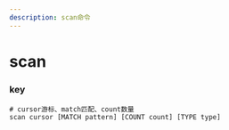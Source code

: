 ```yaml
---
description: scan命令
---
```


# scan

### key

```shell
# cursor游标、match匹配、count数量
scan cursor [MATCH pattern] [COUNT count] [TYPE type]

```
